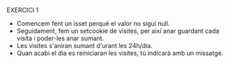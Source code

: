 EXERCICI 1
- Comencem fent un isset perquè el valor no sigui null.
- Seguidament, fem un setcookie de visites, per així anar guardant cada visita i poder-les anar sumant.
- Les visites s'aniran sumant d'urant les 24h/dia.
- Quan acabi el dia es reiniciaran les visites, tú indicarà amb un missatge. 


